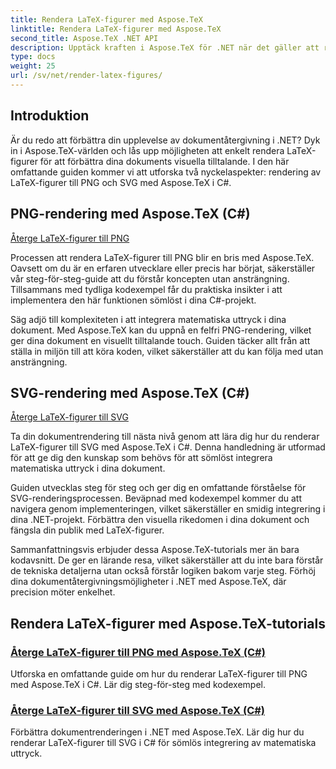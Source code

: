 ```yaml
---
title: Rendera LaTeX-figurer med Aspose.TeX
linktitle: Rendera LaTeX-figurer med Aspose.TeX
second_title: Aspose.TeX .NET API
description: Upptäck kraften i Aspose.TeX för .NET när det gäller att rendera LaTeX-figurer sömlöst. Steg-för-steg-guider, kodexempel och mer för PNG- och SVG-rendering i C#.
type: docs
weight: 25
url: /sv/net/render-latex-figures/
---
```

## Introduktion

Är du redo att förbättra din upplevelse av dokumentåtergivning i .NET? Dyk in i Aspose.TeX-världen och lås upp möjligheten att enkelt rendera LaTeX-figurer för att förbättra dina dokuments visuella tilltalande. I den här omfattande guiden kommer vi att utforska två nyckelaspekter: rendering av LaTeX-figurer till PNG och SVG med Aspose.TeX i C#.

## PNG-rendering med Aspose.TeX (C#)

[Återge LaTeX-figurer till PNG](./png-latex-figure-renderer-csharp/)

Processen att rendera LaTeX-figurer till PNG blir en bris med Aspose.TeX. Oavsett om du är en erfaren utvecklare eller precis har börjat, säkerställer vår steg-för-steg-guide att du förstår koncepten utan ansträngning. Tillsammans med tydliga kodexempel får du praktiska insikter i att implementera den här funktionen sömlöst i dina C#-projekt.

Säg adjö till komplexiteten i att integrera matematiska uttryck i dina dokument. Med Aspose.TeX kan du uppnå en felfri PNG-rendering, vilket ger dina dokument en visuellt tilltalande touch. Guiden täcker allt från att ställa in miljön till att köra koden, vilket säkerställer att du kan följa med utan ansträngning.

## SVG-rendering med Aspose.TeX (C#)

[Återge LaTeX-figurer till SVG](./svg-latex-figure-renderer-csharp/)

Ta din dokumentrendering till nästa nivå genom att lära dig hur du renderar LaTeX-figurer till SVG med Aspose.TeX i C#. Denna handledning är utformad för att ge dig den kunskap som behövs för att sömlöst integrera matematiska uttryck i dina dokument.

Guiden utvecklas steg för steg och ger dig en omfattande förståelse för SVG-renderingsprocessen. Beväpnad med kodexempel kommer du att navigera genom implementeringen, vilket säkerställer en smidig integrering i dina .NET-projekt. Förbättra den visuella rikedomen i dina dokument och fängsla din publik med LaTeX-figurer.

Sammanfattningsvis erbjuder dessa Aspose.TeX-tutorials mer än bara kodavsnitt. De ger en lärande resa, vilket säkerställer att du inte bara förstår de tekniska detaljerna utan också förstår logiken bakom varje steg. Förhöj dina dokumentåtergivningsmöjligheter i .NET med Aspose.TeX, där precision möter enkelhet.
## Rendera LaTeX-figurer med Aspose.TeX-tutorials
### [Återge LaTeX-figurer till PNG med Aspose.TeX (C#)](./png-latex-figure-renderer-csharp/)
Utforska en omfattande guide om hur du renderar LaTeX-figurer till PNG med Aspose.TeX i C#. Lär dig steg-för-steg med kodexempel.
### [Återge LaTeX-figurer till SVG med Aspose.TeX (C#)](./svg-latex-figure-renderer-csharp/)
Förbättra dokumentrenderingen i .NET med Aspose.TeX. Lär dig hur du renderar LaTeX-figurer till SVG i C# för sömlös integrering av matematiska uttryck.